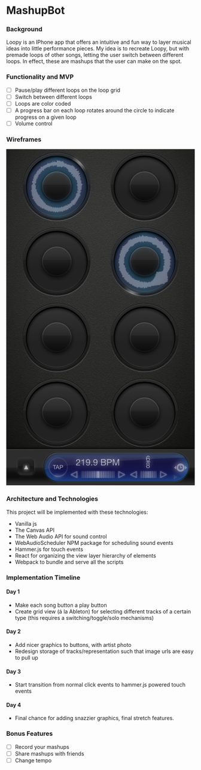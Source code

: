 # MashupBot

### Background

Loopy is an IPhone app that offers an intuitive and fun way to layer
musical ideas into little performance pieces. My idea is to recreate Loopy,
but with premade loops of other songs, letting the user switch between
different loops. In effect, these are mashups that the user can make
on the spot.

### Functionality and MVP
- [ ] Pause/play different loops on the loop grid
- [ ] Switch between different loops
- [ ] Loops are color coded
- [ ] A progress bar on each loop rotates around the circle to indicate progress on a given loop
- [ ] Volume control

### Wireframes

![loopy](/docs/loopy.png)

### Architecture and Technologies
This project will be implemented with these technologies:

* Vanilla js
* The Canvas API
* The Web Audio API for sound control
* WebAudioScheduler NPM package for scheduling sound events
* Hammer.js for touch events
* React for organizing the view layer hierarchy of elements
* Webpack to bundle and serve all the scripts

### Implementation Timeline

#### Day 1
* Make each song button a play button
* Create grid view (á la Ableton) for selecting different tracks of a certain type
(this requires a switching/toggle/solo mechanisms)


#### Day 2
* Add nicer graphics to buttons, with artist photo
* Redesign storage of tracks/representation such that image urls are
easy to pull up

#### Day 3
* Start transition from normal click events to hammer.js powered
touch events

#### Day 4
* Final chance for adding snazzier graphics, final stretch features.


### Bonus Features
- [ ] Record your mashups
- [ ] Share mashups with friends
- [ ] Change tempo
